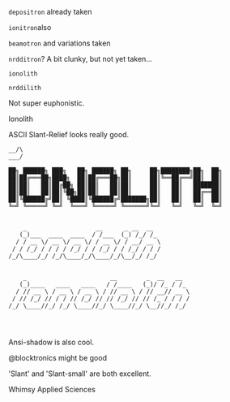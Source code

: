 

`depositron` already taken

`ionitron`also

`beamotron` and variations taken

`nrdditron`? A bit clunky, but not yet taken...

`ionolith`

`nrddilith`

Not super euphonistic.



Ionolith



ASCII Slant-Relief looks really good.

```
__/\
___/
```

```
██╗ ██████╗ ███╗   ██╗ ██████╗ ██╗     ██╗████████╗██╗  ██╗
██║██╔═══██╗████╗  ██║██╔═══██╗██║     ██║╚══██╔══╝██║  ██║
██║██║   ██║██╔██╗ ██║██║   ██║██║     ██║   ██║   ███████║
██║██║   ██║██║╚██╗██║██║   ██║██║     ██║   ██║   ██╔══██║
██║╚██████╔╝██║ ╚████║╚██████╔╝███████╗██║   ██║   ██║  ██║
╚═╝ ╚═════╝ ╚═╝  ╚═══╝ ╚═════╝ ╚══════╝╚═╝   ╚═╝   ╚═╝  ╚═╝


    _                   __      _ __  __  
   (_)___  ____  ____  / /___  (_) /_/ /_ 
  / / __ \/ __ \/ __ \/ / __ \/ / __/ __ \
 / / /_/ / / / / /_/ / / /_/ / / /_/ / / /
/_/\____/_/ /_/\____/_/\____/_/\__/_/ /_/ 
                                          

    _                       __        _  __   __  
   (_)____   ____   ____   / /____   (_)/ /_ / /_ 
  / // __ \ / __ \ / __ \ / // __ \ / // __// __ \
 / // /_/ // / / // /_/ // // /_/ // // /_ / / / /
/_/ \____//_/ /_/ \____//_/ \____//_/ \__//_/ /_/ 
                                                  

                                                           
```

Ansi-shadow is also cool.



@blocktronics  might be good

'Slant' and 'Slant-small' are both excellent.



Whimsy Applied Sciences

